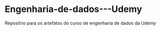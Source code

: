 # Engenharia-de-dados---Udemy
Repositrio para os artefatos do curso de engenharia de dados da Udemy
